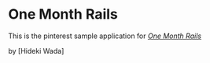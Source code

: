 # One Month Rails

This is the pinterest sample application for 
[*One Month Rails*](http://onemonthrails.com)

by [Hideki Wada]